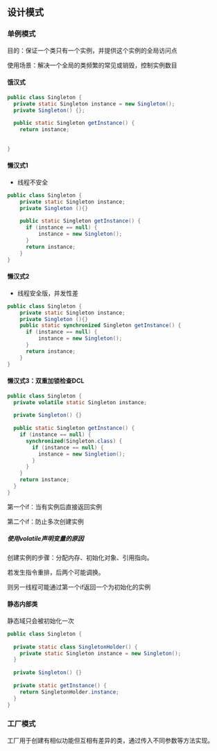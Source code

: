 ## 设计模式

### 单例模式

目的：保证一个类只有一个实例，并提供这个实例的全局访问点

使用场景：解决一个全局的类频繁的常见或销毁，控制实例数目

#### 饿汉式

```java
public class Singleton {
  private static Singleton instance = new Singleton();
  private Singleton() {};
  
  public static Singleton getInstance() {
    return instance;
  
  
}
```

#### 懒汉式1

- 线程不安全

```java
public class Singleton {  
    private static Singleton instance;  
    private Singleton (){}  
  
    public static Singleton getInstance() {  
      if (instance == null) {  
          instance = new Singleton();  
      }  
      return instance;  
    }  
}
```

#### 懒汉式2

- 线程安全版，并发性差

```java
public class Singleton {  
    private static Singleton instance;  
    private Singleton (){}  
    public static synchronized Singleton getInstance() {  
      if (instance == null) {  
          instance = new Singleton();  
      }  
      return instance;  
    }  
}
```

#### 懒汉式3：双重加锁检查DCL

```java
public class Singleton {
  private volatile static Singleton instance;
  
  private Singleton() {}
  
  public static Singleton getInstance() {
    if (instance == null) {
      synchronized(Singleton.class) {
        if (instance == null) {
          instance = new Singletion();
        }
      }
    }
    return instance;
  }
}
```

第一个if：当有实例后直接返回实例

第二个if：防止多次创建实例

##### 使用volatile声明变量的原因

创建实例的步骤：分配内存、初始化对象、引用指向。

若发生指令重排，后两个可能调换。

则另一线程可能通过第一个if返回一个为初始化的实例

#### 静态内部类

静态域只会被初始化一次

```java
public class Singleton {
  
  private static class SingletonHolder() {
    private static Singleton instance = new Singleton();
  }
  
  private Singleton() {}
  
  private static getInstance() {
    return SingletonHolder.instance;
  }
}
```

### 工厂模式

工厂用于创建有相似功能但互相有差异的类，通过传入不同参数等方法实现。
